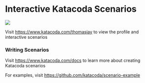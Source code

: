 # Interactive Katacoda Scenarios

[![](http://shields.katacoda.com/katacoda/thomasjay/count.svg)](https://www.katacoda.com/thomasjay "Get your profile on Katacoda.com")

Visit https://www.katacoda.com/thomasjay to view the profile and interactive scenarios

### Writing Scenarios
Visit https://www.katacoda.com/docs to learn more about creating Katacoda scenarios

For examples, visit https://github.com/katacoda/scenario-example
